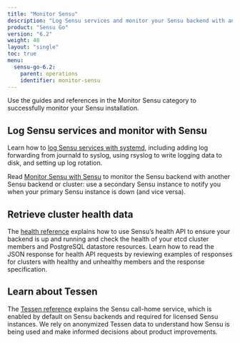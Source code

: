 ```yaml
---
title: "Monitor Sensu"
description: "Log Sensu services and monitor your Sensu backend with another Sensu backend to maintain visibility into your observability workflows."
product: "Sensu Go"
version: "6.2"
weight: 40
layout: "single"
toc: true
menu:
  sensu-go-6.2:
    parent: operations
    identifier: monitor-sensu
---
```


Use the guides and references in the Monitor Sensu category to successfully monitor your Sensu installation.

## Log Sensu services and monitor with Sensu

Learn how to [log Sensu services with systemd][1], including adding log forwarding from journald to syslog, using rsyslog to write logging data to disk, and setting up log rotation.

Read [Monitor Sensu with Sensu][2] to monitor the Sensu backend with another Sensu backend or cluster: use a secondary Sensu instance to notify you when your primary Sensu instance is down (and vice versa).

## Retrieve cluster health data

The [health reference][3] explains how to use Sensu’s health API to ensure your backend is up and running and check the health of your etcd cluster members and PostgreSQL datastore resources.
Learn how to read the JSON response for health API requests by reviewing examples of responses for clusters with healthy and unhealthy members and the response specification.

## Learn about Tessen

The [Tessen reference][4] explains the Sensu call-home service, which is enabled by default on Sensu backends and required for licensed Sensu instances.
We rely on anonymized Tessen data to understand how Sensu is being used and make informed decisions about product improvements.


[1]: log-sensu-systemd/
[2]: monitor-sensu-with-sensu/
[3]: health/
[4]: tessen/
